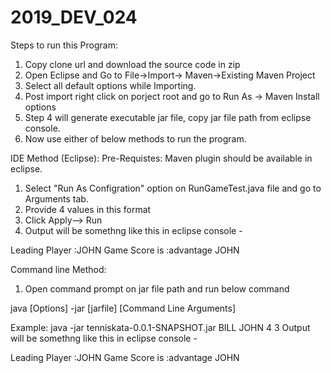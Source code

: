 # 2019_DEV_024

Steps to run this Program:

1. Copy clone url and download the source code in zip
2. Open Eclipse and Go to File->Import-> Maven->Existing Maven Project
3. Select all default options while Importing.
4. Post import right click on porject root and go to Run As -> Maven Install options
5. Step 4 will generate executable jar file, copy jar file path from eclipse console.
6. Now use either of below methods to run the program.

IDE Method (Eclipse):
Pre-Requistes: Maven plugin should be available in eclipse.
1. Select "Run As Configration" option on RunGameTest.java file and go to Arguments tab.
2. Provide 4 values in this format <Player1Name Player2Name Player1Score Player2Score>
3. Click Apply--> Run
4. Output will be somethng like this in eclipse console -

Leading Player :JOHN
Game Score is :advantage JOHN

Command line Method:
1. Open command prompt on jar file path and run below command

java [Options] -jar [jarfile] [Command Line Arguments]

Example: java -jar tenniskata-0.0.1-SNAPSHOT.jar BILL JOHN 4 3
Output will be somethng like this in eclipse console -

Leading Player :JOHN
Game Score is :advantage JOHN


